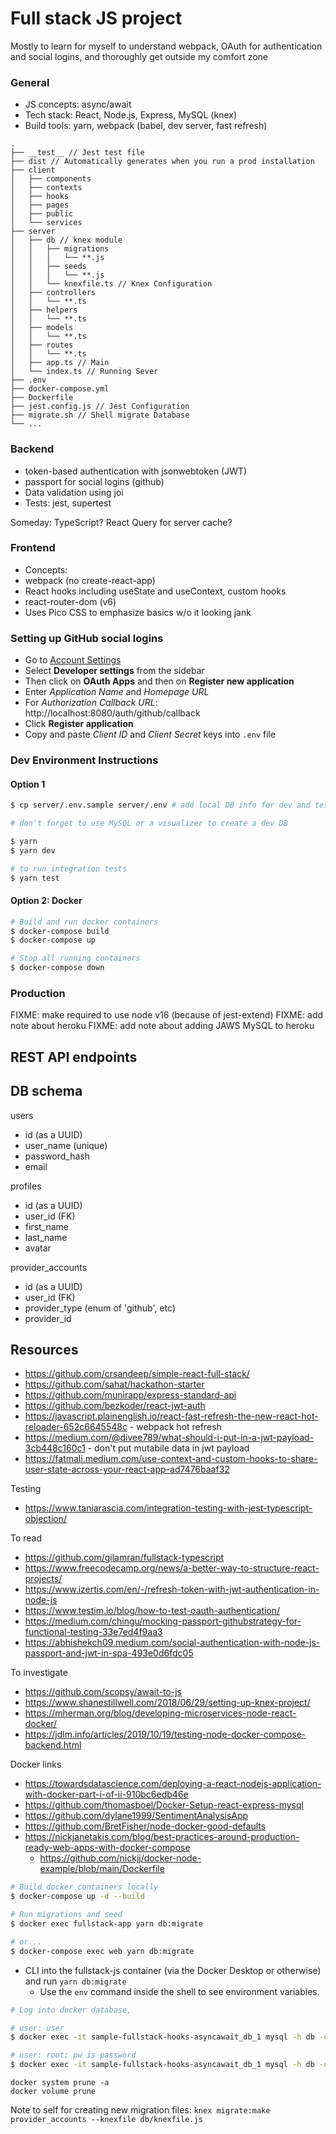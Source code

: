 # Full stack JS project

Mostly to learn for myself to understand webpack, OAuth for authentication and social logins, and thoroughly get outside my comfort zone

### General

- JS concepts: async/await
- Tech stack: React, Node.js, Express, MySQL (knex)
- Build tools: yarn, webpack (babel, dev server, fast refresh)

```
.
├── __test__ // Jest test file
├── dist // Automatically generates when you run a prod installation
├── client
│   ├── components
│   ├── contexts
│   ├── hooks
│   ├── pages
│   ├── public
│   └── services
├── server
│   ├── db // knex module
│   │   ├── migrations
│   │   │   └── **.js
│   │   ├── seeds
│   │   │   └── **.js
│   │   └── knexfile.ts // Knex Configuration
│   ├── controllers
│   │   └── **.ts
│   ├── helpers
│   │   └── **.ts
│   ├── models
│   │   └── **.ts
│   ├── routes
│   │   └── **.ts
│   ├── app.ts // Main
│   └── index.ts // Running Sever
├── .env
├── docker-compose.yml
├── Dockerfile
├── jest.config.js // Jest Configuration
├── migrate.sh // Shell migrate Database
└── ...
```

### Backend

- token-based authentication with jsonwebtoken (JWT)
- passport for social logins (github)
- Data validation using joi
- Tests: jest, supertest

Someday: TypeScript? React Query for server cache?

### Frontend

- Concepts:
- webpack (no create-react-app)
- React hooks including useState and useContext, custom hooks
- react-router-dom (v6)
- Uses Pico CSS to emphasize basics w/o it looking jank

### Setting up GitHub social logins

- Go to <a href="https://github.com/settings/profile" target="_blank">Account Settings</a>
- Select **Developer settings** from the sidebar
- Then click on **OAuth Apps** and then on **Register new application**
- Enter _Application Name_ and _Homepage URL_
- For _Authorization Callback URL_: http://localhost:8080/auth/github/callback
- Click **Register application**
- Copy and paste _Client ID_ and _Client Secret_ keys into `.env` file

### Dev Environment Instructions

#### Option 1

```zsh
$ cp server/.env.sample server/.env # add local DB info for dev and test environments

# don't forget to use MySQL or a visualizer to create a dev DB

$ yarn
$ yarn dev

# to run integration tests
$ yarn test
```

#### Option 2: Docker

```zsh
# Build and run docker containers
$ docker-compose build
$ docker-compose up

# Stop all running containers
$ docker-compose down
```

### Production

FIXME: make required to use node v16 (because of jest-extend)
FIXME: add note about heroku
FIXME: add note about adding JAWS MySQL to heroku

## REST API endpoints

## DB schema

users

- id (as a UUID)
- user_name (unique)
- password_hash
- email

profiles

- id (as a UUID)
- user_id (FK)
- first_name
- last_name
- avatar

provider_accounts

- id (as a UUID)
- user_id (FK)
- provider_type (enum of 'github', etc)
- provider_id

## Resources

- https://github.com/crsandeep/simple-react-full-stack/
- https://github.com/sahat/hackathon-starter
- https://github.com/munirapp/express-standard-api
- https://github.com/bezkoder/react-jwt-auth
- https://javascript.plainenglish.io/react-fast-refresh-the-new-react-hot-reloader-652c6645548c - webpack hot refresh
- https://medium.com/@divee789/what-should-i-put-in-a-jwt-payload-3cb448c160c1 - don't put mutabile data in jwt payload
- https://fatmali.medium.com/use-context-and-custom-hooks-to-share-user-state-across-your-react-app-ad7476baaf32

Testing

- https://www.taniarascia.com/integration-testing-with-jest-typescript-objection/

To read

- https://github.com/gilamran/fullstack-typescript
- https://www.freecodecamp.org/news/a-better-way-to-structure-react-projects/
- https://www.izertis.com/en/-/refresh-token-with-jwt-authentication-in-node-js
- https://www.testim.io/blog/how-to-test-oauth-authentication/
- https://medium.com/chingu/mocking-passport-githubstrategy-for-functional-testing-33e7ed4f9aa3
- https://abhishekch09.medium.com/social-authentication-with-node-js-passport-and-jwt-in-spa-493e0d6fdc05

To investigate

- https://github.com/scopsy/await-to-js
- https://www.shanestillwell.com/2018/06/29/setting-up-knex-project/
- https://mherman.org/blog/developing-microservices-node-react-docker/
- https://jdlm.info/articles/2019/10/19/testing-node-docker-compose-backend.html

Docker links

- https://towardsdatascience.com/deploying-a-react-nodejs-application-with-docker-part-i-of-ii-910bc6edb46e
- https://github.com/thomasboel/Docker-Setup-react-express-mysql
- https://github.com/dylane1999/SentimentAnalysisApp
- https://github.com/BretFisher/node-docker-good-defaults
- https://nickjanetakis.com/blog/best-practices-around-production-ready-web-apps-with-docker-compose
  - https://github.com/nickjj/docker-node-example/blob/main/Dockerfile

```bash
# Build docker containers locally
$ docker-compose up -d --build

# Run migrations and seed
$ docker exec fullstack-app yarn db:migrate

# or...
$ docker-compose exec web yarn db:migrate
```

- CLI into the fullstack-js container (via the Docker Desktop or otherwise) and run `yarn db:migrate`
  - Use the `env` command inside the shell to see environment variables.

```bash
# Log into docker database,

# user: user
$ docker exec -it sample-fullstack-hooks-asyncawait_db_1 mysql -h db -u user -p

# user: root; pw is password
$ docker exec -it sample-fullstack-hooks-asyncawait_db_1 mysql -h db -u root -p
```

```
docker system prune -a
docker volume prune
```

Note to self for creating new migration files:
`knex migrate:make provider_accounts --knexfile db/knexfile.js`
